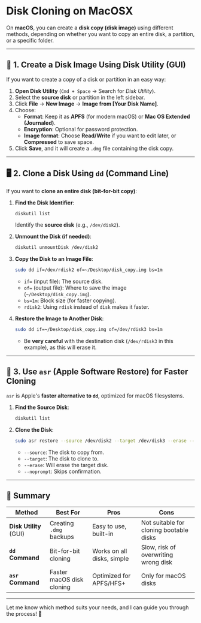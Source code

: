 # Disk Cloning on MacOSX

On **macOS**, you can create a **disk copy (disk image)** using different methods, depending on whether you want to copy an entire disk, a partition, or a specific folder.

---

## **📀 1. Create a Disk Image Using Disk Utility (GUI)**
If you want to create a copy of a disk or partition in an easy way:

1. **Open Disk Utility** (`Cmd + Space` → Search for *Disk Utility*).
2. Select the **source disk** or partition in the left sidebar.
3. Click **File** → **New Image** → **Image from [Your Disk Name]**.
4. Choose:
   - **Format**: Keep it as **APFS** (for modern macOS) or **Mac OS Extended (Journaled)**.
   - **Encryption**: Optional for password protection.
   - **Image format**: Choose **Read/Write** if you want to edit later, or **Compressed** to save space.
5. Click **Save**, and it will create a `.dmg` file containing the disk copy.

---

## **🖥 2. Clone a Disk Using `dd` (Command Line)**
If you want to **clone an entire disk (bit-for-bit copy)**:

1. **Find the Disk Identifier**:
   ```bash
   diskutil list
   ```
   Identify the **source disk** (e.g., `/dev/disk2`).

2. **Unmount the Disk (if needed)**:
   ```bash
   diskutil unmountDisk /dev/disk2
   ```

3. **Copy the Disk to an Image File**:
   ```bash
   sudo dd if=/dev/rdisk2 of=~/Desktop/disk_copy.img bs=1m
   ```
   - `if=` (input file): The source disk.
   - `of=` (output file): Where to save the image (`~/Desktop/disk_copy.img`).
   - `bs=1m`: Block size (for faster copying).
   - `rdisk2`: Using `rdisk` instead of `disk` makes it faster.

4. **Restore the Image to Another Disk**:
   ```bash
   sudo dd if=~/Desktop/disk_copy.img of=/dev/rdisk3 bs=1m
   ```
   - Be **very careful** with the destination disk (`/dev/rdisk3` in this example), as this will erase it.

---

## **💾 3. Use `asr` (Apple Software Restore) for Faster Cloning**
`asr` is Apple's **faster alternative to `dd`**, optimized for macOS filesystems.

1. **Find the Source Disk**:
   ```bash
   diskutil list
   ```

2. **Clone the Disk**:
   ```bash
   sudo asr restore --source /dev/disk2 --target /dev/disk3 --erase --noprompt
   ```
   - `--source`: The disk to copy from.
   - `--target`: The disk to clone to.
   - `--erase`: Will erase the target disk.
   - `--noprompt`: Skips confirmation.

---

## **📌 Summary**
| Method | Best For | Pros | Cons |
|--------|---------|------|------|
| **Disk Utility** (GUI) | Creating `.dmg` backups | Easy to use, built-in | Not suitable for cloning bootable disks |
| **`dd` Command** | Bit-for-bit cloning | Works on all disks, simple | Slow, risk of overwriting wrong disk |
| **`asr` Command** | Faster macOS disk cloning | Optimized for APFS/HFS+ | Only for macOS disks |

---

Let me know which method suits your needs, and I can guide you through the process! 🚀